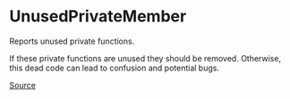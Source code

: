 # UnusedPrivateMember

Reports unused private functions.

If these private functions are unused they should be removed. Otherwise, this dead code
can lead to confusion and potential bugs.


[Source](https://detekt.github.io/detekt/style.html#unusedprivatemember)
